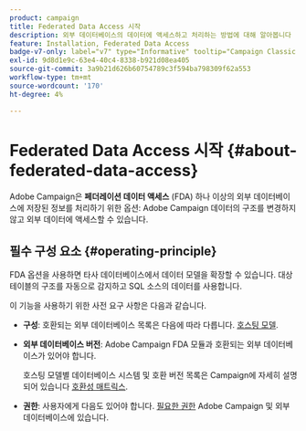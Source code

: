 ```yaml
---
product: campaign
title: Federated Data Access 시작
description: 외부 데이터베이스의 데이터에 액세스하고 처리하는 방법에 대해 알아봅니다
feature: Installation, Federated Data Access
badge-v7-only: label="v7" type="Informative" tooltip="Campaign Classic v7에만 적용"
exl-id: 9d8d1e9c-63e4-40c4-8338-b921d08ea405
source-git-commit: 3a9b21d626b60754789c3f594ba798309f62a553
workflow-type: tm+mt
source-wordcount: '170'
ht-degree: 4%

---
```


# Federated Data Access 시작 {#about-federated-data-access}



Adobe Campaign은 **페더레이션 데이터 액세스** (FDA) 하나 이상의 외부 데이터베이스에 저장된 정보를 처리하기 위한 옵션: Adobe Campaign 데이터의 구조를 변경하지 않고 외부 데이터에 액세스할 수 있습니다.

## 필수 구성 요소 {#operating-principle}

FDA 옵션을 사용하면 타사 데이터베이스에서 데이터 모델을 확장할 수 있습니다. 대상 테이블의 구조를 자동으로 감지하고 SQL 소스의 데이터를 사용합니다.

이 기능을 사용하기 위한 사전 요구 사항은 다음과 같습니다.

* **구성**: 호환되는 외부 데이터베이스 목록은 다음에 따라 다릅니다. [호스팅 모델](../../installation/using/hosting-models.md).
* **외부 데이터베이스 버전**: Adobe Campaign FDA 모듈과 호환되는 외부 데이터베이스가 있어야 합니다.

  호스팅 모델별 데이터베이스 시스템 및 호환 버전 목록은 Campaign에 자세히 설명되어 있습니다 [호환성 매트릭스](../../rn/using/compatibility-matrix.md#FederatedDataAccessFDA).

* **권한**: 사용자에게 다음도 있어야 합니다. [필요한 권한](../../installation/using/remote-database-access-rights.md) Adobe Campaign 및 외부 데이터베이스에 있습니다.

